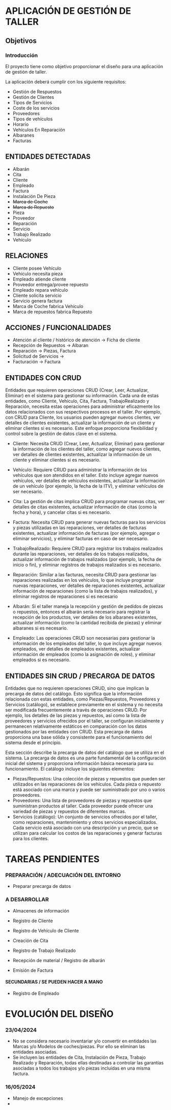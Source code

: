 # APLICACIÓN DE GESTIÓN DE TALLER




##  Objetivos

### Introducción

El proyecto tiene como objetivo proporcionar el diseño para una aplicación de gestión de taller.

La aplicación deberá cumplir con los siguiente requisitos:

 - Gestión de Respuestos
 - Gestión de Clientes
 - Tipos de Servicios
 - Coste de los servicios
 - Proveedores
 - Tipos de vehículos
 - Horario
 - Vehículos En Reparación
 - Albaranes
 - Facturas



## ENTIDADES  DETECTADAS

 - Albarán
 - Cita
 - Cliente
 - Empleado
 - Factura
 - Instalación De Pieza
 - ~~Marca de Coche~~
 - ~~Marca de Repuesto~~
 - Pieza
 - Proveedor
 - Reparación
 - Servicio
 - Trabajo Realizado
 - Vehículo


## RELACIONES

 - Cliente posee Vehículo
 - Vehículo necesita pieza
 - Empleado atiende cliente
 - Proveedor entrega/provee repuesto
 - Empleado repara vehículo
 - Cliente solicita servicio
 - Servicio genera factura
 - Marca de Coche fabrica Vehículo
 - Marca de repuestos fabrica Repuesto

## ACCIONES / FUNCIONALIDADES

 - Atención al cliente / histórico de atención -> Ficha de cliente
 - Recepción de Repuestos -> Albaran
 - Reparación -> Piezas, Factura
 - Solicitud de Servicios -> 
 - Facturación -> Factura
 

## ENTIDADES CON CRUD

Entidades que requieren operaciones CRUD (Crear, Leer, Actualizar, Eliminar) en el sistema para gestionar su información. Cada una de estas entidades, como Cliente, Vehículo, Cita, Factura, TrabajoRealizado y Reparación, necesita estas operaciones para administrar eficazmente los datos relacionados con sus respectivos procesos en el taller. Por ejemplo, con CRUD para Cliente, los usuarios pueden agregar nuevos clientes, ver detalles de clientes existentes, actualizar la información de un cliente y eliminar clientes si es necesario. Este enfoque proporciona flexibilidad y control sobre la gestión de datos clave en el sistema.


- Cliente: Necesita CRUD (Crear, Leer, Actualizar, Eliminar) para gestionar la información de los clientes del taller, como agregar nuevos clientes, ver detalles de clientes existentes, actualizar la información de un cliente y eliminar clientes si es necesario.

- Vehículo: Requiere CRUD para administrar la información de los vehículos que son atendidos en el taller. Esto incluye agregar nuevos vehículos, ver detalles de vehículos existentes, actualizar la información de un vehículo (por ejemplo, la fecha de la ITV), y eliminar vehículos de ser necesario.

- Cita: La gestión de citas implica CRUD para programar nuevas citas, ver detalles de citas existentes, actualizar información de citas (como la fecha y hora), y cancelar citas si es necesario.

- Factura: Necesita CRUD para generar nuevas facturas para los servicios y piezas utilizadas en las reparaciones, ver detalles de facturas existentes, actualizar información de facturas (por ejemplo, agregar o eliminar servicios), y eliminar facturas en caso de ser necesario.

- TrabajoRealizado: Requiere CRUD para registrar los trabajos realizados durante las reparaciones, ver detalles de los trabajos realizados, actualizar información de trabajos realizados (por ejemplo, la fecha de inicio o fin), y eliminar registros de trabajos realizados si es necesario.

- Reparación: Similar a las facturas, necesita CRUD para gestionar las reparaciones realizadas en los vehículos, lo que incluye programar nuevas reparaciones, ver detalles de reparaciones existentes, actualizar información de reparaciones (como la lista de trabajos realizados), y eliminar registros de reparaciones si es necesario

- Albarán: Si el taller maneja la recepción y gestión de pedidos de piezas o repuestos, entonces el albarán sería necesario para registrar la recepción de los productos, ver detalles de los albaranes existentes, actualizar información (como la cantidad recibida de piezas) y eliminar albaranes si es necesario.

- Empleado: Las operaciones CRUD son necesarias para gestionar la información de los empleados del taller, lo que incluye agregar nuevos empleados, ver detalles de empleados existentes, actualizar información de empleados (como la asignación de roles), y eliminar empleados si es necesario.


## ENTIDADES SIN CRUD / PRECARGA DE DATOS

Entidades que no requieren operaciones CRUD, sino que implican la precarga de datos del catálogo. Esto significa que la información relacionada con estas entidades, como Piezas/Repuestos, Proveedores y Servicios (catálogo), se establece previamente en el sistema y no necesita ser modificada frecuentemente a través de operaciones CRUD. Por ejemplo, los detalles de las piezas y repuestos, así como la lista de proveedores y servicios ofrecidos por el taller, se configuran inicialmente y permanecen relativamente estáticos en comparación con los datos gestionados por las entidades con CRUD. Esta precarga de datos proporciona una base sólida y consistente para el funcionamiento del sistema desde el principio.

Esta sección describe la precarga de datos del catálogo que se utiliza en el sistema. La precarga de datos es una parte fundamental de la configuración inicial del sistema y proporciona información básica necesaria para su funcionamiento. El catálogo incluye los siguientes elementos:

- Piezas/Repuestos: Una colección de piezas y repuestos que pueden ser utilizados en las reparaciones de los vehículos. Cada pieza o repuesto está asociado con una marca y puede ser suministrado por uno o varios proveedores.
- Proveedores: Una lista de proveedores de piezas y repuestos que suministran productos al taller. Cada proveedor puede ofrecer una variedad de piezas y repuestos de diferentes marcas.
- Servicios (catálogo): Un conjunto de servicios ofrecidos por el taller, como reparaciones, mantenimiento y otros servicios especializados. Cada servicio está asociado con una descripción y un precio, que se utilizan para calcular los costos de las reparaciones y generar facturas para los clientes.


# TAREAS PENDIENTES

### PREPARACIÓN / ADECUACIÓN DEL ENTORNO

- Preparar precarga de datos

### A DESARROLLAR 

- Almacenes de información

- Registro de Cliente
- Registro de Vehículo de Cliente
- Creación de Cita
- Registro de Trabajo Realizado
- Recepción de material / Registro de albarán
- Emisión de Factura


#### SECUNDARIAS / SE PUEDEN HACER A MANO
- Registro de Empleado










# EVOLUCIÓN DEL DISEÑO 


### 23/04/2024
 - No se considera necesario inventariar y/o convertir en entidades las Marcas y/o Modelos de coches/piezas. 
Por ello se eliminan las entidades asociadas.
 - Se incluyen las entidades de Cita, Instalación de Pieza, Trabajo Realizado y Reparación, todas ellas destinadas 
a controlar las garantías asociadas a todos los trabajos y/o piezas incluidas en una misma factura.   


### 16/05/2024

 - Manejo de excepciones
 - 





